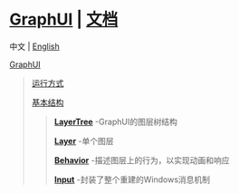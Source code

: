 # [GraphUI](https://github.com/Tclauncher/GraphUI) | [文档](https://github.com/Tclauncher/GraphUI/blob/master/Documentation/index-zh.md)

中文 | [English](https://github.com/Tclauncher/GraphUI/blob/master/Documentation/index-en.md)

[GraphUI]()

> [运行方式]()
>
> [基本结构]()
>
> > **[LayerTree]()** -GraphUI的图层树结构
> >
> > **[Layer]()** -单个图层
> >
> > **[Behavior]()** -描述图层上的行为，以实现动画和响应
> >
> > **[Input]()** -封装了整个重建的Windows消息机制
